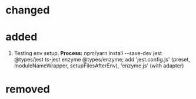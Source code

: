 # changed

# added
1. Testing env setup. **Process:** npm/yarn install --save-dev jest @types/jest ts-jest enzyme @types/enzyme; add 'jest.config.js' (preset, moduleNameWrapper, setupFilesAfterEnv), 'enzyme.js' (with adapter)

# removed